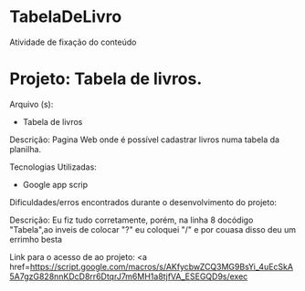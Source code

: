 # TabelaDeLivro
Atividade de fixação do conteúdo
<h1> Projeto: Tabela de livros. </h1>

Arquivo (s):
<ul>
  <li> Tabela de livros </li>
</ul>

Descrição: Pagina Web onde é possível cadastrar livros numa tabela da planilha.

Tecnologias Utilizadas: 

<ul>
  <li>Google app scrip</li>
</ul>

Dificuldades/erros encontrados durante o desenvolvimento do projeto:

Descrição: Eu fiz tudo corretamente, porém, na linha 8 docódigo "Tabela",ao inveis de colocar "?" eu coloquei "/" e por couasa disso deu um errimho besta

Link para o acesso de ao projeto:
<a href=https://script.google.com/macros/s/AKfycbwZCQ3MG9BsYi_4uEcSkA5A7gzG828nnKDcD8rr6DtqrJ7m6MH1a8tjfVA_ESEGQD9s/exec</a>
